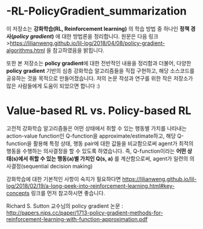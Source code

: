 # -RL-PolicyGradient_summarization
이 저장소는 **강화학습(RL, Reinforcement learning)** 의 학습 방법 중 하나인 **정책 경사(***policy gradient***)** 에 대한 방법론을 정리합니다.
원문은 다음 링크 >https://lilianweng.github.io/lil-log/2018/04/08/policy-gradient-algorithms.html 을 참고하였음을 밝힙니다.

또한 본 저장소는 **policy gradient**에 대한 전반적인 내용을 정리함과 더불어, 다양한 **policy gradient** 기반의 심층 강화학습 알고리즘들을 직접 구현하고, 해당 소스코드를 공유하는 것을 목적으로 만들어졌습니다.
저의 논문 작성과 연구를 위한 작은 저장소가 많은 사람들에게 도움이 되었으면 합니다 :)

# Value-based RL vs. Policy-based RL
고전적 강화학습 알고리즘들은 어떤 상태에서 취할 수 있는 행동별 가치를 나타내는 action-value function인 Q-function을 approximate/estimate하고, 해당 Q-function을 활용해 특정 상태, 행동 pair에 대한 값들을 비교함으로써 agent가 최적의 행동을 수행하는 의사결정을 할 수 있도록 하였습니다.
즉, Q-function이라는 **어떤 상태(s)에서 취할 수 있는 행동(a)별 가치인 Q(s, a)** 를 계산함으로써, agent가 일련의 의사결정(sequential decision making)

강화학습에 대한 기본적인 사항이 숙지가 필요하다면 https://lilianweng.github.io/lil-log/2018/02/19/a-long-peek-into-reinforcement-learning.html#key-concepts 링크를 먼저 참고하시면 좋습니다.

Richard S. Sutton 교수님의 policy gradient 논문 : http://papers.nips.cc/paper/1713-policy-gradient-methods-for-reinforcement-learning-with-function-approximation.pdf

